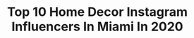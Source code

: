 ---
title: Top 10 Home Decor Instagram Influencers In Miami In 2020
description: >-
  Find top home decor Instagram influencers in Miami in 2020. Most popular hashtags: #miami #homedecor #interiordesign #home.
platform: Instagram
profiles:
  - username: "tobiasbarrios1"
    fullname: >-
      Tobias Barrios
    location: "United States"
    followers: 26695
    engagement: 213
    commentsToLikes: 0.075229
    id: ck6u86dd3poy40j71loke8jgr
    verified: false
    hashtags: "#myhope, #friends, #miamishoresvillage, #newhome"
  - username: "stikki_peaches"
    fullname: >-
      stikki_peaches
    location: "United States"
    followers: 59711
    engagement: 234
    commentsToLikes: 0.044206
    id: ck15u75pwlqsu0i19fhokrgkj
    verified: false
    hashtags: "#jungburnn, #believe, #arttherapy, #footballwave"
  - username: "realestate"
    fullname: >-
      @RealEstate
    location: "United States"
    followers: 76576
    engagement: 144
    commentsToLikes: 0.021968
    id: ck13b75i4u0ju0i19q6edh4b0
    verified: false
    hashtags: "#realestateagent, #kobikarp, #winecellar, #backyard"
  - username: "carlosramirezstudio"
    fullname: >-
      Carlos Ramirez
    location: "United States"
    followers: 32133
    engagement: 315
    commentsToLikes: 0.055661
    id: ck5zws3h86nx30i14r8dvqx5z
    verified: false
    hashtags: "#coastalliving, #canyonroad, #arte, #saintpete"
  - username: "fineartbling"
    fullname: >-
      Rhinestoned Designs
    location: "United States"
    followers: 3224
    engagement: 3844
    commentsToLikes: 0.041023
    id: ck6tsgjuo4n340j71trvh6xc4
    verified: false
    hashtags: "#laart, #elegantmagazine, #losangelesart, #fashion"
  - username: "therobelifeblog"
    fullname: >-
      Natalie Atick-Nunez
    location: "United States"
    followers: 102892
    engagement: 224
    commentsToLikes: 0.033202
    id: ck0udcywzisas0i19fvb6xr63
    verified: false
    hashtags: "#dailyootdpic, #fashioninspo, #laneigeus, #blowoutsbringhappiness"
  - username: "oxananiki"
    fullname: >-
      FASHION | INSPO | TRAVEL
    location: "United States"
    followers: 90856
    engagement: 174
    commentsToLikes: 0.084127
    id: ck0tu7xi45zkt0i19qcl5v02i
    verified: false
    hashtags: "#follow, #revolveambassador, #sports, #stayhome"
  - username: "fashionablehostess"
    fullname: >-
      Fashionable Hostess
    location: "United States"
    followers: 135514
    engagement: 84
    commentsToLikes: 0.042709
    id: ck5hmtqhwmlwr0i11ix9esfd8
    verified: false
    hashtags: "#eastertable, #stayhomewithltk, #behrpaint, #seder"
  - username: "daniella_queirolo_art"
    fullname: >-
      Daniella Queirolo Art
    location: "United States"
    followers: 6263
    engagement: 834
    commentsToLikes: 0.052921
    id: ck5pv3trafzv00i11arzcdue4
    verified: false
    hashtags: "#artlover, #agoragallerynyc, #artworkinstudio, #feet"
  - username: "itsmemariasee"
    fullname: >-
      MARIA CLAUDIA
    location: "United States"
    followers: 51480
    engagement: 219
    commentsToLikes: 0.066168
    id: ck0tx494bhudt0i19msykrfka
    verified: false
    hashtags: "#stayhome, #gozamosbarato, #fridakahlo, #ootd"
---